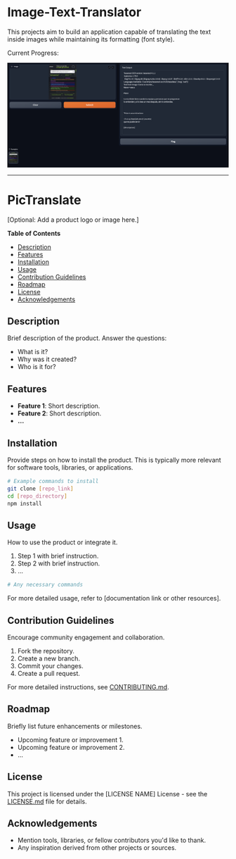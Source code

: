 # Image-Text-Translator
This projects aim to build an application capable of translating the text inside images while maintaining its formatting (font style).

Current Progress:

![image](./docs/image_text_ocr_results.png)

---

# PicTranslate

[Optional: Add a product logo or image here.]

**Table of Contents**

- [Description](#description)
- [Features](#features)
- [Installation](#installation)
- [Usage](#usage)
- [Contribution Guidelines](#contribution-guidelines)
- [Roadmap](#roadmap)
- [License](#license)
- [Acknowledgements](#acknowledgements)

## Description

Brief description of the product. Answer the questions:
- What is it?
- Why was it created?
- Who is it for?

## Features

- **Feature 1**: Short description.
- **Feature 2**: Short description.
- **...**

## Installation

Provide steps on how to install the product. This is typically more relevant for software tools, libraries, or applications.

```bash
# Example commands to install
git clone [repo_link]
cd [repo_directory]
npm install
```

## Usage

How to use the product or integrate it.

1. Step 1 with brief instruction.
2. Step 2 with brief instruction.
3. ...

```bash
# Any necessary commands
```

For more detailed usage, refer to [documentation link or other resources].

## Contribution Guidelines

Encourage community engagement and collaboration.

1. Fork the repository.
2. Create a new branch.
3. Commit your changes.
4. Create a pull request.

For more detailed instructions, see [CONTRIBUTING.md](./CONTRIBUTING.md).

## Roadmap

Briefly list future enhancements or milestones.

- Upcoming feature or improvement 1.
- Upcoming feature or improvement 2.
- ...

## License

This project is licensed under the [LICENSE NAME] License - see the [LICENSE.md](./LICENSE) file for details.

## Acknowledgements

- Mention tools, libraries, or fellow contributors you'd like to thank.
- Any inspiration derived from other projects or sources.

